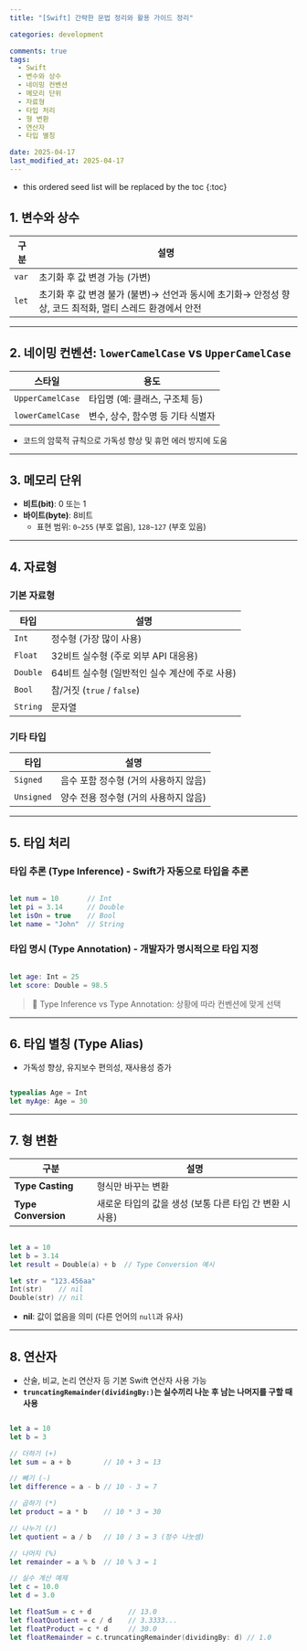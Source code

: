 ```yaml
---
title: "[Swift] 간략한 문법 정리와 활용 가이드 정리"

categories: development

comments: true
tags:
  - Swift
  - 변수와 상수
  - 네이밍 컨벤션
  - 메모리 단위
  - 자료형
  - 타입 처리
  - 형 변환
  - 연산자
  - 타입 별칭

date: 2025-04-17
last_modified_at: 2025-04-17
---
```


<!-- prettier-ignore -->
* this ordered seed list will be replaced by the toc 
{:toc}

## 1. 변수와 상수

| 구분  | 설명                                                                                                     |
| ----- | -------------------------------------------------------------------------------------------------------- |
| `var` | 초기화 후 값 변경 가능 (가변)                                                                            |
| `let` | 초기화 후 값 변경 불가 (불변)→ 선언과 동시에 초기화→ 안정성 향상, 코드 최적화, 멀티 스레드 환경에서 안전 |

---

## 2. 네이밍 컨벤션: `lowerCamelCase` vs `UpperCamelCase`

| 스타일           | 용도                              |
| ---------------- | --------------------------------- |
| `UpperCamelCase` | 타입명 (예: 클래스, 구조체 등)    |
| `lowerCamelCase` | 변수, 상수, 함수명 등 기타 식별자 |

- 코드의 암묵적 규칙으로 가독성 향상 및 휴먼 에러 방지에 도움

---

## 3. 메모리 단위

- **비트(bit)**: 0 또는 1
- **바이트(byte)**: 8비트
  - 표현 범위: `0~255` (부호 없음), `128~127` (부호 있음)

---

## 4. 자료형

### 기본 자료형

| 타입     | 설명                                           |
| -------- | ---------------------------------------------- |
| `Int`    | 정수형 (가장 많이 사용)                        |
| `Float`  | 32비트 실수형 (주로 외부 API 대응용)           |
| `Double` | 64비트 실수형 (일반적인 실수 계산에 주로 사용) |
| `Bool`   | 참/거짓 (`true` / `false`)                     |
| `String` | 문자열                                         |

### 기타 타입

| 타입       | 설명                                  |
| ---------- | ------------------------------------- |
| `Signed`   | 음수 포함 정수형 (거의 사용하지 않음) |
| `Unsigned` | 양수 전용 정수형 (거의 사용하지 않음) |

---

## 5. 타입 처리

### 타입 추론 (Type Inference) - Swift가 자동으로 타입을 추론

```swift

let num = 10       // Int
let pi = 3.14      // Double
let isOn = true    // Bool
let name = "John"  // String

```

### 타입 명시 (Type Annotation) - 개발자가 명시적으로 타입 지정

```swift

let age: Int = 25
let score: Double = 98.5

```

> 📌 Type Inference vs Type Annotation: 상황에 따라 컨벤션에 맞게 선택

---

## 6. 타입 별칭 (Type Alias)

- 가독성 향상, 유지보수 편의성, 재사용성 증가

```swift

typealias Age = Int
let myAge: Age = 30
```

---

## 7. 형 변환

| 구분                | 설명                                                     |
| ------------------- | -------------------------------------------------------- |
| **Type Casting**    | 형식만 바꾸는 변환                                       |
| **Type Conversion** | 새로운 타입의 값을 생성 (보통 다른 타입 간 변환 시 사용) |

```swift

let a = 10
let b = 3.14
let result = Double(a) + b  // Type Conversion 예시

let str = "123.456aa"
Int(str)    // nil
Double(str) // nil

```

- **nil**: 값이 없음을 의미 (다른 언어의 `null`과 유사)

---

## 8. 연산자

- 산술, 비교, 논리 연산자 등 기본 Swift 연산자 사용 가능
- **`truncatingRemainder(dividingBy:)`는 실수끼리 나눈 후 남는 나머지를 구할 때 사용**

```swift

let a = 10
let b = 3

// 더하기 (+)
let sum = a + b        // 10 + 3 = 13

// 빼기 (-)
let difference = a - b // 10 - 3 = 7

// 곱하기 (*)
let product = a * b    // 10 * 3 = 30

// 나누기 (/)
let quotient = a / b   // 10 / 3 = 3 (정수 나눗셈)

// 나머지 (%)
let remainder = a % b  // 10 % 3 = 1

// 실수 계산 예제
let c = 10.0
let d = 3.0

let floatSum = c + d         // 13.0
let floatQuotient = c / d    // 3.3333...
let floatProduct = c * d     // 30.0
let floatRemainder = c.truncatingRemainder(dividingBy: d) // 1.0

```
